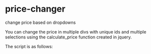 # price-changer
change price based on dropdowns

You can change the price in multiple divs with unique ids and multiple selections using the calculate_price function created in jquery.

The script is as follows:

<script type="text/javascript">  
    jQuery(document).ready(function($){

       $('body').on('click', '.strut-diameter', function(){
          var hardware =  document.getElementById( $(this).attr('data-hardware-field') );
          var qty =  document.getElementById( $(this).attr('data-qty-field') );

           if( $(this).val() == '0' ) {
               hardware.selectedIndex = 0;
               qty.selectedIndex = 0;
               hardware.setAttribute('disabled', true);
               qty.setAttribute('disabled', true);

               noOptionSelected($(this).data('group-id'));
           }
           else {
               hardware.removeAttribute('disabled');
               qty.removeAttribute('disabled');
               if(hardware.selectedIndex == 0) {
                   hardware.selectedIndex = 1;
               }
               if(qty.selectedIndex == 0) {
                   qty.selectedIndex = 1;
               }
               fillprice($(this).data('group-id'));
           }
       });
        $('.hardware, .qty').on('change', function(){
            fillprice($(this).data('group-id'));
        });
        $(document).on('click', '.other-hardware', function(){
            var hardware =  $(this)[0];
            var qty =  $('.other-qty')[0];

            if( $(this).val() == '0' ) {
                qty.selectedIndex = 0;
                qty.setAttribute('disabled', true);

                noOptionSelected($(this).data('group-id'));
            }
            else {

                qty.removeAttribute('disabled');
                if(qty.selectedIndex == 0) {
                    qty.selectedIndex = 1;
                }
                console.log('qty dropdown: '+ qty.selectedIndex)
                calculateOtherPrice($(this).data('group-id'));
            }

        });
        $('.other-qty').on('change', function(){
            calculateOtherPrice($(this).data('group-id'));
        });
    });
function calculate_price(groupid){
    var total = 0;
	var selector = '#fg_' + groupid + ' .calculate'; 
	
    $(selector).each(function() {
           var price = Number($(this).find('option:selected').data('price'));
        if(price){
            total += price;
        }
    });
    var qty = $('#qty_' + groupid).val();
    return (total*qty).toFixed(2);
}

$('#strut_diameter, #qty, #hardware').on('change',function(){
    $('#productprice').html('$' + calculate_price());
});

function fillprice(groupid){
	$('#productprice_' + groupid).html('$' + calculate_price(groupid));
}
function calculateOtherPrice(groupid) {
    var price = parseInt($('#other_price_'+groupid).val());
    var qty = parseInt($('#qty_' + groupid).val());
    var hardware = $('#hardware_' + groupid+'>option:selected');

    var total = (parseFloat(hardware.attr('data-price'))  * qty).toFixed(2);

    $('#productprice_' + groupid).html('$' + total);
}
function noOptionSelected(groupid) {
    $('#productprice_' + groupid).html('Select an option');

}
</script>
